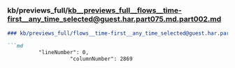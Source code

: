 ### kb/previews_full/kb__previews_full__flows__time-first__any_time_selected@guest.har.part075.md.part002.md

```md
### kb/previews_full/flows__time-first__any_time_selected@guest.har.part075.md (part 002)

```md
          "lineNumber": 0,
                    "columnNumber": 2869
 
```

```

```
